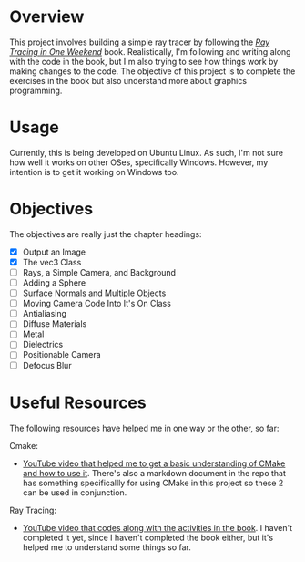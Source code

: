 # Overview
This project involves building a simple ray tracer by following the [_Ray Tracing in One Weekend_](https://raytracing.github.io/books/RayTracingInOneWeekend.html) book. Realistically, I'm following and writing along with the code in the book, but I'm also trying to see how things work by making changes to the code. The objective of this project is to complete the exercises in the book but also understand more about graphics programming.

# Usage
Currently, this is being developed on Ubuntu Linux. As such, I'm not sure how well it works on
other OSes, specifically Windows. However, my intention is to get it working on Windows too.

# Objectives
The objectives are really just the chapter headings:
- [X] Output an Image
- [X] The vec3 Class
- [ ] Rays, a Simple Camera, and Background
- [ ] Adding a Sphere
- [ ] Surface Normals and Multiple Objects
- [ ] Moving Camera Code Into It's On Class
- [ ] Antialiasing
- [ ] Diffuse Materials
- [ ] Metal
- [ ] Dielectrics
- [ ] Positionable Camera
- [ ] Defocus Blur

# Useful Resources
The following resources have helped me in one way or the other, so far:

Cmake:

- [YouTube video that helped me to get a basic understanding of CMake and how to use it](https://www.youtube.com/watch?v=nlKcXPUJGwA). There's also a markdown document in the repo that has something specificallly for using CMake in this project so these 2 can be used in conjunction.

Ray Tracing:
- [YouTube video that codes along with the activities in the book](https://www.youtube.com/watch?v=kHNewYRvgSk). I haven't completed it yet, since I haven't completed the book either, but it's helped me to understand some things so far.
